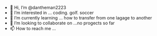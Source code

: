 - 👋 Hi, I’m @dantheman2223
- 👀 I’m interested in ...  coding. golf. soccer
- 🌱 I’m currently learning ...  how to transfer from one lagage to another
- 💞️ I’m looking to collaborate on ...no progects so far
- 📫 How to reach me ...
<!---
dantheman2223/dantheman2223 is a ✨ special ✨ repository because its `README.md` (this file) appears on your GitHub profile.
You can click the Preview link to take a look at your changes.
--->
